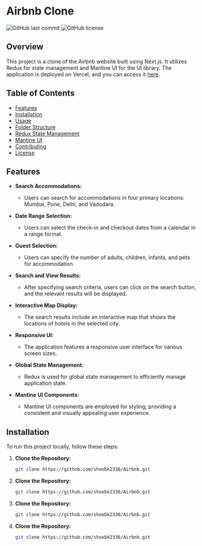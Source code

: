 # Airbnb Clone

![GitHub last commit](https://img.shields.io/github/last-commit/shoebk2336/airbnb)
![GitHub license](https://img.shields.io/github/license/shoebk2336/airbnb)

## Overview

This project is a clone of the Airbnb website built using Next.js. It utilizes Redux for state management and Mantine UI for the UI library. The application is deployed on Vercel, and you can access it [here](https://airbnb-wilp.vercel.app/).

## Table of Contents

- [Features](#features)
- [Installation](#installation)
- [Usage](#usage)
- [Folder Structure](#folder-structure)
- [Redux State Management](#redux-state-management)
- [Mantine UI](#mantine-ui)
- [Contributing](#contributing)
- [License](#license)

## Features

- **Search Accommodations:**
  - Users can search for accommodations in four primary locations: Mumbai, Pune, Delhi, and Vadodara.

- **Date Range Selection:**
  - Users can select the check-in and checkout dates from a calendar in a range format.

- **Guest Selection:**
  - Users can specify the number of adults, children, infants, and pets for accommodation.

- **Search and View Results:**
  - After specifying search criteria, users can click on the search button, and the relevant results will be displayed.

- **Interactive Map Display:**
  - The search results include an interactive map that shows the locations of hotels in the selected city.

- **Responsive UI:**
  - The application features a responsive user interface for various screen sizes.

- **Global State Management:**
  - Redux is used for global state management to efficiently manage application state.

- **Mantine UI Components:**
  - Mantine UI components are employed for styling, providing a consistent and visually appealing user experience.


## Installation

To run this project locally, follow these steps:

1. **Clone the Repository:**
   ```bash
   git clone https://github.com/shoebk2336/Airbnb.git
1. **Clone the Repository:**
   ```bash
   git clone https://github.com/shoebk2336/Airbnb.git
1. **Clone the Repository:**
   ```bash
   git clone https://github.com/shoebk2336/Airbnb.git
1. **Clone the Repository:**
   ```bash
   git clone https://github.com/shoebk2336/Airbnb.git
